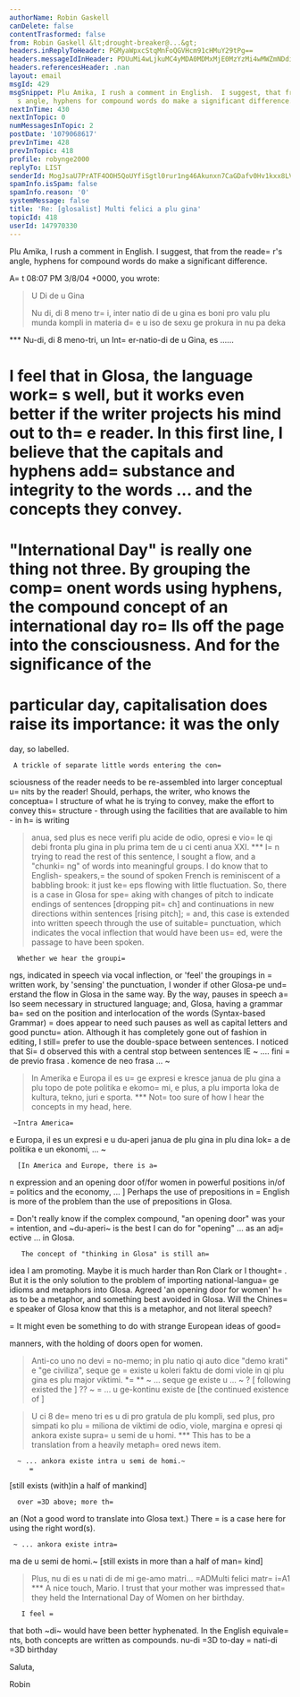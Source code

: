 ```yaml
---
authorName: Robin Gaskell
canDelete: false
contentTrasformed: false
from: Robin Gaskell &lt;drought-breaker@...&gt;
headers.inReplyToHeader: PGMyaWpxcStqMnFoQGVHcm91cHMuY29tPg==
headers.messageIdInHeader: PDUuMi4wLjkuMC4yMDA0MDMxMjE0MzYzMi4wMWZmNDdiMEBwYWNpZmljLm5ldC5hdT4=
headers.referencesHeader: .nan
layout: email
msgId: 429
msgSnippet: Plu Amika, I rush a comment in English.  I suggest, that from the reader
  s angle, hyphens for compound words do make a significant difference. ... ***  Nu-di,
nextInTime: 430
nextInTopic: 0
numMessagesInTopic: 2
postDate: '1079068617'
prevInTime: 428
prevInTopic: 418
profile: robynge2000
replyTo: LIST
senderId: MogJsaU7PrATF4OOH5QoUYfiSgtl0rur1ng46Akunxn7CaGDafv0Hv1kxx8LVdTEWUQKVDzvgS8KRa8En8zQ3vytJJYaWjFfNmcadjrQnULob46KEg
spamInfo.isSpam: false
spamInfo.reason: '0'
systemMessage: false
title: 'Re: [glosalist] Multi felici a plu gina'
topicId: 418
userId: 147970330
---
```


Plu Amika,
    I rush a comment in English.  I suggest, that from the reade=
r's angle, 
hyphens for compound words do make a significant difference.

A=
t 08:07 PM 3/8/04 +0000, you wrote:

>U Di de u Gina
>
>Nu di, di 8 meno tr=
i, inter natio di de u gina es boni pro valu plu
>munda kompli in materia d=
e u iso de sexu ge prokura in nu pa deka

***  Nu-di, di 8 meno-tri, un Int=
er-natio-di de u Gina, es   ......

I feel that in Glosa, the language work=
s well, but it works even better if 
the writer projects his mind out to th=
e reader.  In this first line, I 
believe that the capitals and hyphens add=
 substance and integrity to the 
words ... and the concepts they convey.
  =
  "International Day" is really one thing not three.  By grouping the 
comp=
onent words using hyphens, the compound concept of an international day 
ro=
lls off the page into the consciousness.  And for the significance of the 
=
particular day, capitalisation does raise its importance: it was the only 
=
day, so labelled.

     A trickle of separate little words entering the con=
sciousness of the 
reader needs to be re-assembled into larger conceptual u=
nits by the 
reader!   Should, perhaps, the writer, who knows the conceptua=
l structure 
of what he is trying to convey, make the effort to convey this=
 structure - 
through using the facilities that are available to him - in h=
is writing


>anua, sed plus es nece verifi plu acide de odio, opresi e vio=
le qi
>debi fronta plu gina in plu prima tem de u ci centi anua XXI.
***  I=
n trying to read the rest of this sentence, I sought a flow, and a 
"chunki=
ng" of words into meaningful groups.  I do know that to English- 
speakers,=
 the sound of spoken French is reminiscent of a babbling brook: it 
just ke=
eps flowing with little fluctuation.  So, there is a case in Glosa 
for spe=
aking with changes of pitch to indicate endings of sentences 
[dropping pit=
ch] and continuations in new directions within  sentences 
[rising pitch]; =
and, this case is extended into written speech through the 
use of suitable=
 punctuation, which indicates the vocal inflection that 
would have been us=
ed, were the passage to have been spoken.

      Whether we hear the groupi=
ngs, indicated in speech via vocal 
inflection, or 'feel' the groupings in =
written work, by 'sensing' the 
punctuation, I wonder if other Glosa-pe und=
erstand the flow in Glosa in the 
same way.  By the way, pauses in speech a=
lso seem necessary in structured 
language; and, Glosa, having a grammar ba=
sed on the position and 
interlocation of the words (Syntax-based Grammar) =
does appear to need such 
pauses as well as capital letters and good punctu=
ation.  Although it has 
completely gone out of fashion in editing, I still=
 prefer to use the 
double-space between sentences.
      I noticed that Si=
d observed this with a central stop between 
sentences   IE    ~ .... fini =
de previo frasa . komence de neo frasa ... ~


>In Amerika e Europa il es u=
 ge expresi e kresce janua de plu gina a
>plu topo de pote politika e ekomo=
mi, e plus, a plu importa loka de
>kultura, tekno, juri e sporta.
***   Not=
 too sure of how I hear the concepts in my head, here.

     ~Intra America=
 e Europa, il es un expresi e u du-aperi janua de plu 
gina in plu dina lok=
a de politika e un ekonomi, ... ~

      [In America and Europe, there is a=
n expression and an opening door 
of/for women in powerful positions in/of =
politics and the economy, ... ]
        Perhaps the use of prepositions in =
English is more of the problem 
than the use of prepositions in Glosa.

   =
    Don't really know if the complex compound, "an opening door" was 
your =
intention, and ~du-aperi~ is the best I can do for "opening" ... as an 
adj=
ective ... in Glosa.

       The concept of "thinking in Glosa" is still an=
 idea I am 
promoting.  Maybe it is much harder than Ron Clark or I thought=
.  But it is 
the only solution to the problem of importing national-langua=
ge idioms and 
metaphors into Glosa.   Agreed 'an opening door for women' h=
as to be a 
metaphor, and something best avoided in Glosa.  Will the Chines=
e speaker of 
Glosa know that this is a metaphor, and not literal speech?

=
       It might even be something to do with strange European ideas of good=
 
manners, with the holding of doors open for women.

>Anti-co uno no devi =
no-memo; in plu natio qi auto dice "demo krati"
>e "ge civiliza", seque ge =
existe u koleri faktu de domi viole in qi
>plu gina es plu major viktimi.
*=
**  ~ ... seque ge existe u ... ~
    ? [ following existed the ]
   ??  ~ =
... u ge-kontinu existe de
       [the continued existence of ]

>U ci 8 de=
 meno tri es u di pro gratula de plu kompli, sed plus, pro
>simpati ko plu =
miliona de viktimi de odio, viole, margina e opresi qi
>ankora existe supra=
 u semi de u homi.
***   This has to be a translation from a heavily metaph=
ored news item.

      ~ ... ankora existe intra u semi de homi.~
         =
   [still exists (with)in a half of mankind]

      over =3D above; more th=
an     (Not a good word to translate into Glosa 
text.)              There =
is a case here for using the right word(s).

     ~ ... ankora existe intra=
 ma de u semi de homi.~
           [still exists in more than a half of man=
kind]

>Plus, nu di es u nati di de mi ge-amo matri... =ADMulti felici matr=
i=A1
***  A nice touch, Mario.  I trust that your mother was impressed that=
 they 
held the International Day of Women on her birthday.

       I feel =
that both ~di~ would have been better hyphenated.  In the 
English equivale=
nts, both concepts are written as compounds.
         nu-di =3D to-day
    =
     nati-di =3D birthday

Saluta,

Robin 




